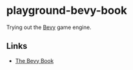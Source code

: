 # playground-bevy-book

Trying out the [Bevy](https://bevyengine.org/) game engine.

## Links

- [The Bevy Book](https://bevyengine.org/learn/book/introduction/)
